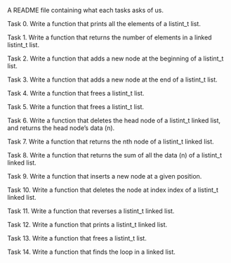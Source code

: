 A README file containing what each tasks asks of us.

Task 0. Write a function that prints all the elements of a listint_t list.

Task 1. Write a function that returns the number of elements in a linked listint_t list.

Task 2. Write a function that adds a new node at the beginning of a listint_t list.

Task 3. Write a function that adds a new node at the end of a listint_t list.

Task 4. Write a function that frees a listint_t list.

Task 5. Write a function that frees a listint_t list.

Task 6. Write a function that deletes the head node of a listint_t linked list, and returns the head node’s data (n).

Task 7. Write a function that returns the nth node of a listint_t linked list.

Task 8. Write a function that returns the sum of all the data (n) of a listint_t linked list.

Task 9. Write a function that inserts a new node at a given position.

Task 10. Write a function that deletes the node at index index of a listint_t linked list.

Task 11. Write a function that reverses a listint_t linked list.

Task 12. Write a function that prints a listint_t linked list.

Task 13. Write a function that frees a listint_t list.

Task 14. Write a function that finds the loop in a linked list.
